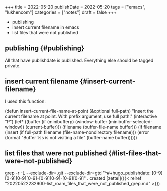+++
title = 2022-05-20
publishDate = 2022-05-20
tags = ["emacs", "lukhencom"]
categories = ["notes"]
draft = false
+++

-   publishing
-   insert current filename in emacs
-   list files that were not published

<!--more-->


## publishing {#publishing}

All that have publishdate is published.
Everything else should be tagged private.


## insert current filename {#insert-current-filename}

I used this function:

(defun insert-current-file-name-at-point (&amp;optional full-path)
  "Insert the current filename at point.
With prefix argument, use full path."
  (interactive "P")
  (let\* ((buffer
	  (if (minibufferp)
	      (window-buffer
	       (minibuffer-selected-window))
	    (current-buffer)))
	 (filename (buffer-file-name buffer)))
    (if filename
	(insert (if full-path filename (file-name-nondirectory filename)))
      (error (format "Buffer %s is not visiting a file" (buffer-name buffer))))))


## list files that were not published {#list-files-that-were-not-published}

grep -r -L --exclude-dir=.git --exclude-dir=gtd "^#+hugo_publishdate: [0-9][0-9][0-9][0-9]-[0-9][0-9]-[0-9][0-9]" .
created [zettel]({{< relref "20220522232900-list_roam_files_that_were_not_published_grep.md" >}})